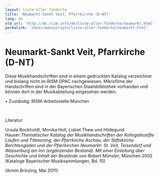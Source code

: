 ```yaml
---
layout: liste-aller-fundorte
title: 'Neumarkt-Sankt Veit, Pfarrkirche (D-NT)'
lang: de
old_url: 'http://de.rism.info/de/liste-aller-fundorte/neumarkt.html'
permalink: '/musicmanuscripts/liste-aller-fundorte/neumarkt.html'
---
```



# Neumarkt-Sankt Veit, Pfarrkirche (D-NT)

Diese Musikhandschriften sind in einem gedruckten Katalog verzeichnet und bislang nicht im RISM OPAC nachgewiesen. Mikrofilme der Handschriften sind in der Bayerischen Staatsbibliothek vorhanden und können dort in der Musikabteilung eingesehen werden.

• Zuständig: RISM-Arbeitsstelle München

&nbsp;

Literatur:

Ursula Bockholdt, Monika Holl, Lisbet Thew und Hildegund Hauser:_Thematischer Katalog der Musikhandschriften der Kollegiatsstifte Laufen und Tittmoning, der Pfarrkirche Aschau, der Stiftskirche Berchtesgaden und der Pfarrkirchen Neumarkt- St. Veit, Teisendorf und Wasserburg am Inn (ergänzender Bestand). Mit einer Einleitung über Geschichte und Inhalt der Bestände von Robert Münster_, München 2002 (Kataloge Bayerischer Musiksammlungen, Bd. 10)

(Armin Brinzing, Mai 2011)

